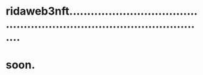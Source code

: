 # ridaweb3nft.............................................................................................
# soon.
